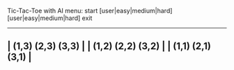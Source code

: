 Tic-Tac-Toe with AI
menu:
start [user|easy|medium|hard] [user|easy|medium|hard]
exit

---------------------
| (1,3) (2,3) (3,3) |
| (1,2) (2,2) (3,2) |
| (1,1) (2,1) (3,1) |
---------------------